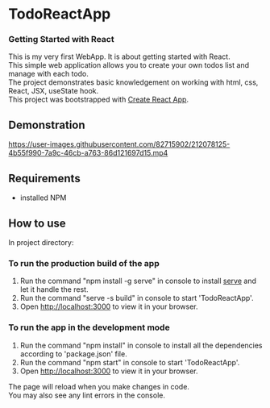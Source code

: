# TodoReactApp
### Getting Started with React
This is my very first WebApp. It is about getting started with React.\
This simple web application allows you to create your own todos list and manage with each todo.\
The project demonstrates basic knowledgement on working with html, css, React, JSX, useState hook.\
This project was bootstrapped with [Create React App](https://github.com/facebook/create-react-app).

## Demonstration
https://user-images.githubusercontent.com/82715902/212078125-4b55f990-7a9c-46cb-a763-86d121697d15.mp4

## Requirements
- installed NPM

## How to use
In project directory:
### To run the production build of the app
1. Run the command "npm install -g serve" in console to install [serve](https://github.com/vercel/serve) and let it handle the rest.
2. Run the command "serve -s build" in console to start 'TodoReactApp'.
3. Open [http://localhost:3000](http://localhost:3000) to view it in your browser.

### To run the app in the development mode
1. Run the command "npm install" in console to install all the dependencies according to 'package.json' file.
2. Run the command "npm start" in console to start 'TodoReactApp'.
3. Open [http://localhost:3000](http://localhost:3000) to view it in your browser.

The page will reload when you make changes in code.\
You may also see any lint errors in the console.
